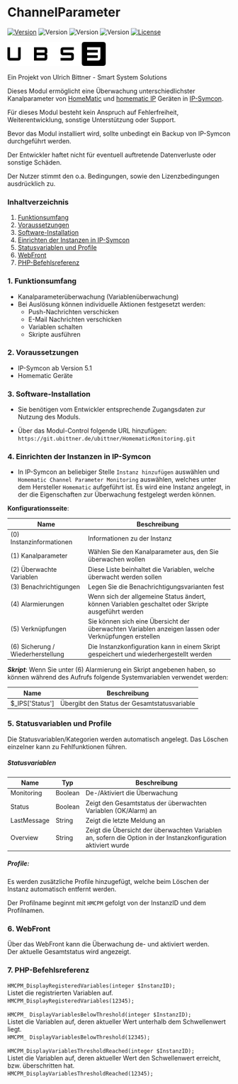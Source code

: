 # ChannelParameter

[![Version](https://img.shields.io/badge/Symcon_Version-5.1>-red.svg)](https://www.symcon.de/service/dokumentation/entwicklerbereich/sdk-tools/sdk-php/)
![Version](https://img.shields.io/badge/Modul_Version-1.00-blue.svg)
![Version](https://img.shields.io/badge/Modul_Build-1-blue.svg)
![Version](https://img.shields.io/badge/Code-PHP-blue.svg)
[![License](https://img.shields.io/badge/License-CC%20BY--NC--SA%204.0-green.svg)](https://creativecommons.org/licenses/by-nc-sa/4.0/)  

![Logo](../imgs/ubs3_logo.png)  

Ein Projekt von Ulrich Bittner - Smart System Solutions  

Dieses Modul ermöglicht eine Überwachung unterschiedlichster Kanalparameter von [HomeMatic](https://www.homematic.com/) und [homematic IP](https://www.homematic-ip.com/start.html) Geräten in [IP-Symcon](https://www.symcon.de).

Für dieses Modul besteht kein Anspruch auf Fehlerfreiheit, Weiterentwicklung, sonstige Unterstützung oder Support.

Bevor das Modul installiert wird, sollte unbedingt ein Backup von IP-Symcon durchgeführt werden.

Der Entwickler haftet nicht für eventuell auftretende Datenverluste oder sonstige Schäden.

Der Nutzer stimmt den o.a. Bedingungen, sowie den Lizenzbedingungen ausdrücklich zu.

### Inhaltverzeichnis

1. [Funktionsumfang](#1-funktionsumfang)
2. [Voraussetzungen](#2-voraussetzungen)
3. [Software-Installation](#3-software-installation)
4. [Einrichten der Instanzen in IP-Symcon](#4-einrichten-der-instanzen-in-ip-symcon)
5. [Statusvariablen und Profile](#5-statusvariablen-und-profile)
6. [WebFront](#6-webfront)
7. [PHP-Befehlsreferenz](#7-php-befehlsreferenz)

### 1. Funktionsumfang

* Kanalparameterüberwachung (Variablenüberwachung)
* Bei Auslösung können individuelle Aktionen festgesetzt werden:
  * Push-Nachrichten verschicken
  * E-Mail Nachrichten verschicken
  * Variablen schalten
  * Skripte ausführen
  
### 2. Voraussetzungen

- IP-Symcon ab Version 5.1
- Homematic Geräte

### 3. Software-Installation

- Sie benötigen vom Entwickler entsprechende Zugangsdaten zur Nutzung des Moduls.  

- Über das Modul-Control folgende URL hinzufügen: `https://git.ubittner.de/ubittner/HomematicMonitoring.git`

### 4. Einrichten der Instanzen in IP-Symcon

- In IP-Symcon an beliebiger Stelle `Instanz hinzufügen` auswählen und `Homematic Channel Parameter Monitoring` auswählen, welches unter dem Hersteller `Homematic` aufgeführt ist. Es wird eine Instanz angelegt, in der die Eigenschaften zur Überwachung festgelegt werden können.

__Konfigurationsseite__:

Name                                | Beschreibung
----------------------------------- | ---------------------------------
(0) Instanzinformationen            | Informationen zu der Instanz
(1) Kanalparameter                  | Wählen Sie den Kanalparameter aus, den Sie überwachen wollen
(2) Überwachte Variablen            | Diese Liste beinhaltet die Variablen, welche überwacht werden sollen
(3) Benachrichtigungen              | Legen Sie die Benachrichtigungsvarianten fest
(4) Alarmierungen                   | Wenn sich der allgemeine Status ändert, können Variablen geschaltet oder Skripte ausgeführt werden
(5) Verknüpfungen                   | Sie können sich eine Übersicht der überwachten Variablen anzeigen lassen oder Verknüpfungen erstellen 
(6) Sicherung / Wiederherstellung   | Die Instanzkonfiguration kann in einem Skript gespeichert und wiederhergestellt werden

___Skript___: Wenn Sie unter (6) Alarmierung ein Skript angebenen haben, so können während des Aufrufs folgende Systemvariablen verwendet werden:

Name                                | Beschreibung
----------------------------------- | ---------------------------------
$_IPS['Status']                     | Übergibt den Status der Gesamtstatusvariable

### 5. Statusvariablen und Profile

Die Statusvariablen/Kategorien werden automatisch angelegt. Das Löschen einzelner kann zu Fehlfunktionen führen.

##### Statusvariablen

Name         | Typ       | Beschreibung
------------ | --------- | ----------------
Monitoring   | Boolean   | De-/Aktiviert die Überwachung 
Status       | Boolean   | Zeigt den Gesamtstatus der überwachten Variablen (OK/Alarm) an
LastMessage  | String    | Zeigt die letzte Meldung an
Overview     | String    | Zeigt die Übersicht der überwachten Variablen an, sofern die Option in der Instanzkonfiguration aktiviert wurde

##### Profile:

Es werden zusätzliche Profile hinzugefügt, welche beim Löschen der Instanz automatisch entfernt werden.

Der Profilname beginnt mit `HMCPM` gefolgt von der InstanzID und dem Profilnamen.

### 6. WebFront

Über das WebFront kann die Überwachung de- und aktiviert werden.  
Der aktuelle Gesamtstatus wird angezeigt.

### 7. PHP-Befehlsreferenz

`HMCPM_DisplayRegisteredVariables(integer $InstanzID);`  
Listet die registrierten Variablen auf.  
`HMCPM_DisplayRegisteredVariables(12345);`

`HMCPM_ DisplayVariablesBelowThreshold(integer $InstanzID);`  
Listet die Variablen auf, deren aktueller Wert unterhalb dem Schwellenwert liegt.  
`HMCPM_ DisplayVariablesBelowThreshold(12345);`

`HMCPM_DisplayVariablesThresholdReached(integer $InstanzID);`  
Listet die Variablen auf, deren aktueller Wert den Schwellenwert erreicht, bzw. überschritten hat.  
`HMCPM_DisplayVariablesThresholdReached(12345);`
